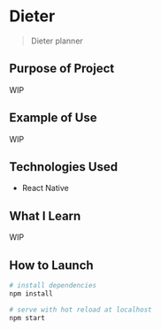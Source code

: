 # Dieter

> Dieter planner

## Purpose of Project

WIP

## Example of Use

WIP

## Technologies Used

- React Native


## What I Learn

WIP

## How to Launch

``` bash
# install dependencies
npm install

# serve with hot reload at localhost
npm start

```